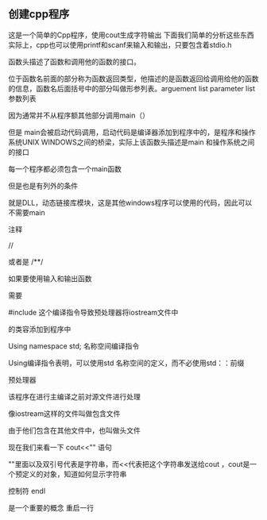 ## 创建cpp程序 

这是一个简单的Cpp程序，使用cout生成字符输出
下面我们简单的分析这些东西
实际上，cpp也可以使用printf和scanf来输入和输出，只要包含着stdio.h 

函数头描述了函数和调用他的函数的接口。 

位于函数名前面的部分称为函数返回类型，他描述的是函数返回给调用给他的函数的信息，函数名后面括号中的部分叫做形参列表。arguement list  parameter list 参数列表 

因为通常并不从程序额其他部分调用main（） 

但是 main会被启动代码调用，启动代码是编译器添加到程序中的，是程序和操作系统UNIX WINDOWS之间的桥梁，实际上该函数头描述是main 和操作系统之间的接口 

每一个程序都必须包含一个main函数 

但是也是有列外的条件 

就是DLL，动态链接库模块，这是其他windows程序可以使用的代码，因此可以不需要main 

注释 

// 

或者是 /**/ 

如果要使用输入和输出函数 

需要  

#include <iostream>   这个编译指令导致预处理器将iostream文件中 

的类容添加到程序中 

Using namespace std;   名称空间编译指令 

Using编译指令表明，可以使用std 名称空间的定义，而不必使用std：：前缀 

预处理器 

该程序在进行主编译之前对源文件进行处理 

像iostream这样的文件叫做包含文件 

由于他们包含在其他文件中，也叫做头文件 

现在我们来看一下 cout<<"" 语句 

""里面以及双引号代表是字符串，而<<代表把这个字符串发送给cout ，cout是一个预定义的对象，知道如何显示字符串 

控制符 endl 

是一个重要的概念 重启一行 
